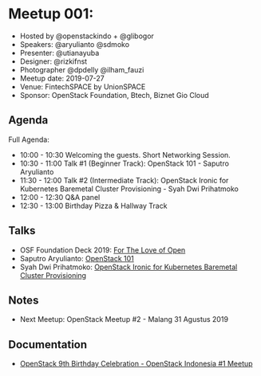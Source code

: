 # Meetup 001: 

- Hosted by @openstackindo + @glibogor
- Speakers: @aryulianto @sdmoko
- Presenter: @utianayuba
- Designer: @rizkifnst
- Photographer @dpdelly @ilham_fauzi
- Meetup date: 2019-07-27
- Venue: FintechSPACE by UnionSPACE
- Sponsor: OpenStack Foundation, Btech, Biznet Gio Cloud

## Agenda

Full Agenda:

- 10:00 - 10:30 Welcoming the guests. Short Networking Session.
- 10:30 - 11:00 Talk #1 (Beginner Track): OpenStack 101 - Saputro Aryulianto
- 11:30 - 12:00 Talk #2 (Intermediate Track): OpenStack Ironic for Kubernetes Baremetal Cluster Provisioning - Syah Dwi Prihatmoko
- 12:00 - 12:30 Q&A panel
- 12:30 - 13:00 Birthday Pizza & Hallway Track

## Talks

- OSF Foundation Deck 2019: [For The Love of Open](https://docs.google.com/presentation/d/1CenB4CB90XBpe-1E_vqMONEt4tqznRz8hINDD5u7p8c/edit#slide=id.g5d1ba5a7a1_4_9)
- Saputro Aryulianto: [OpenStack 101](https://docs.google.com/presentation/d/12HChUDHaUKJMCPQFV8eAAIMqA7enFXMiDScar5ueP4I)
- Syah Dwi Prihatmoko: [OpenStack Ironic for Kubernetes Baremetal Cluster Provisioning](https://docs.google.com/presentation/d/1SrhGZYu0obI1GKVWpvcbLb-t3pE6FoZ_3nbYupdqJ2E)
## Notes

- Next Meetup: OpenStack Meetup #2 - Malang 31 Agustus 2019

## Documentation

- [OpenStack 9th Birthday Celebration - OpenStack Indonesia #1 Meetup](https://www.flickr.com/photos/182934431@N07/albums/72157709956581282)
